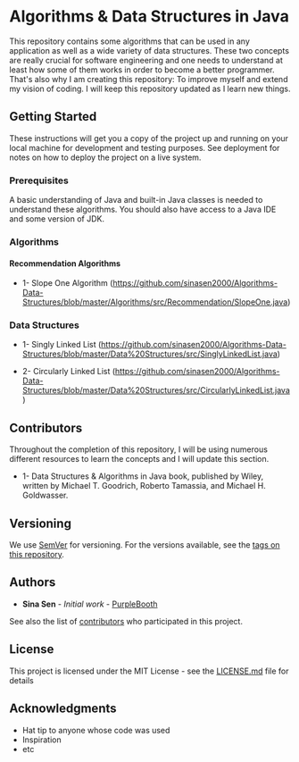 # Algorithms & Data Structures in Java

This repository contains some algorithms that can be used in any application as well as a wide variety of data structures. These two concepts are really crucial for software engineering and one needs to understand at least how some of them works in order to become a better programmer. That's also why I am creating this repository: To improve myself and extend my vision of coding. I will keep this repository updated as I learn new things.

## Getting Started

These instructions will get you a copy of the project up and running on your local machine for development and testing purposes. See deployment for notes on how to deploy the project on a live system.

### Prerequisites

A basic understanding of Java and built-in Java classes is needed to understand these algorithms. You should also have access to a Java IDE and some version of JDK.

### Algorithms

#### Recommendation Algorithms
- 1- Slope One Algorithm (https://github.com/sinasen2000/Algorithms-Data-Structures/blob/master/Algorithms/src/Recommendation/SlopeOne.java)


### Data Structures

- 1- Singly Linked List (https://github.com/sinasen2000/Algorithms-Data-Structures/blob/master/Data%20Structures/src/SinglyLinkedList.java)

- 2- Circularly Linked List (https://github.com/sinasen2000/Algorithms-Data-Structures/blob/master/Data%20Structures/src/CircularlyLinkedList.java)

## Contributors

Throughout the completion of this repository, I will be using numerous different resources to learn the concepts and I will update this section.

- 1- Data Structures & Algorithms in Java book, published by Wiley, written by Michael T. Goodrich, Roberto Tamassia, and Michael H. Goldwasser.


## Versioning

We use [SemVer](http://semver.org/) for versioning. For the versions available, see the [tags on this repository](https://github.com/your/project/tags). 

## Authors

* **Sina Sen** - *Initial work* - [PurpleBooth](https://github.com/sinasen2000)

See also the list of [contributors](https://github.com/your/project/contributors) who participated in this project.

## License

This project is licensed under the MIT License - see the [LICENSE.md](LICENSE.md) file for details

## Acknowledgments

* Hat tip to anyone whose code was used
* Inspiration
* etc